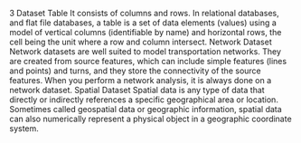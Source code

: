 3 Dataset
Table
It consists of columns and rows. In relational databases, and flat file databases, a table is a set of data elements (values) using a model of vertical columns (identifiable by name) and horizontal rows, the cell being the unit where a row and column intersect.
Network Dataset
Network datasets are well suited to model transportation networks. They are created from source features, which can include simple features (lines and points) and turns, and they store the connectivity of the source features. When you perform a network analysis, it is always done on a network dataset.
Spatial Dataset
Spatial data is any type of data that directly or indirectly references a specific geographical area or location. Sometimes called geospatial data or geographic information, spatial data can also numerically represent a physical object in a geographic coordinate system.